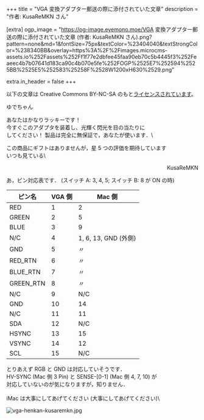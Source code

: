 +++
title = "VGA 変換アダプター郵送の際に添付されていた文章"
description = "作者: KusaReMKN さん"

[extra]
ogp_image = "https://og-image.eyemono.moe/VGA 変換アダプター郵送の際に添付されていた文章 (作者: KusaReMKN さん).png?pattern=none&md=1&fontSize=75px&textColor=%23404040&textStrongColor=%238340BB&overlay=https%3A%2F%2Fimages.microcms-assets.io%252Fassets%252Ff1f77e2dbfee45faa90eb70c5b4445f3%252Feaeec4b7b07641d183ca90c4b070e5fe%252FOGP%2525E7%252594%2525BB%2525E5%252583%25258F%2528W1200xH630%2529.png"

extra.in_header = false
+++

以下の文章は Creative Commons BY-NC-SA のもと[ライセンスされています](https://twitter.com/KusaReMKN/status/1735553283480305699)。

ゆでちゃん

あなたはかなりラッキーです！\
今すぐこのアダプタを装着し、光輝く閃光を目の当たりに\
してください！ 製品は完全に無保証で，あなたが使います．\

この商品にギフトはありませんが，星 5 つの評価を期待しています\
いつも見ている\
<p style="text-align: right">KusaReMKN</p>

あ，ピン対応表です． (スイッチ A: 3, 4, 5; スイッチ B: 8 が ON の時)

| ピン名    | VGA 側 | Mac 側             |
|-----------|--------|--------------------|
| RED       | 1      | 2                  |
| GREEN     | 2      | 5                  |
| BLUE      | 3      | 9                  |
| N/C       | 4      |  1, 6, 13, GND (外側) |
| GND       | 5      | 〃                 |
| RED_RTN   | 6      | 〃                 |
| BLUE_RTN  | 7      | 〃                 |
| GREEN_RTN | 8      | 〃                 |
| N/C       | 9      | N/C                |
| GND       | 10     | 14                 |
| N/C       | 11     | 11                 |
| SDA       | 12     | N/C                |
| HSYNC     | 13     | 15                 |
| VSYNC     | 14     | 12                 |
| SCL       | 15     | N/C                |

とりあえず RGB と GND は対応していそうです．\
HV-SYNC (Mac 側 3 Pin) と SENSE-\[0-1\] (Mac 側 4, 7, 10) が\
対応していないのが気になりますが，知りません．\
\
iMac は大事にしてあげてください (大事にしてあげてください)\

![vga-henkan-kusaremkn.jpg](/images/archives/vga-henkan-kusaremkn.jpg)

